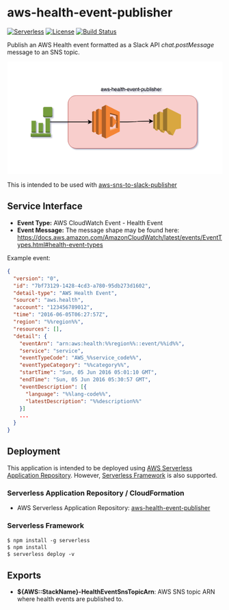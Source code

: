 # aws-health-event-publisher
[![Serverless](http://public.serverless.com/badges/v3.svg)](http://www.serverless.com)
[![License](https://img.shields.io/badge/License-BSD%202--Clause-orange.svg)](https://opensource.org/licenses/BSD-2-Clause)
[![Build Status](https://travis-ci.org/ServerlessOpsIO/aws-health-event-to-slack-message.svg?branch=master)](https://travis-ci.org/ServerlessOpsIO/aws-health-event-to-slack-message)

Publish an AWS Health event formatted as a Slack API _chat.postMessage_ message to an SNS topic.

![System Architecture](/diagram.png?raw=true "System Architecture")

This is intended to be used with [aws-sns-to-slack-publisher](https://github.com/ServerlessOpsIO/aws-sns-to-slack-publisher)

## Service Interface

* __Event Type:__ AWS CloudWatch Event - Health Event
* __Event Message:__ The message shape may be found here: https://docs.aws.amazon.com/AmazonCloudWatch/latest/events/EventTypes.html#health-event-types

Example event:

```json
{
  "version": "0",
  "id": "7bf73129-1428-4cd3-a780-95db273d1602",
  "detail-type": "AWS Health Event",
  "source": "aws.health",
  "account": "123456789012",
  "time": "2016-06-05T06:27:57Z",
  "region": "%%region%%",
  "resources": [],
  "detail": {
    "eventArn": "arn:aws:health:%%region%%::event/%%id%%",
    "service": "service",
    "eventTypeCode": "AWS_%%service_code%%",
    "eventTypeCategory": "%%category%%",
    "startTime": "Sun, 05 Jun 2016 05:01:10 GMT",
    "endTime": "Sun, 05 Jun 2016 05:30:57 GMT",
    "eventDescription": [{
      "language": "%%lang-code%%",
      "latestDescription": "%%description%%"
    }]
    ...
  }
}
```

## Deployment

This application is intended to be deployed using [AWS Serverless Application Repository](https://aws.amazon.com/serverless/serverlessrepo/).  However, [Serverless Framework](https://www.serverless.com) is also supported.

### Serverless Application Repository / CloudFormation

* AWS Serverless Application Repository: [aws-health-event-publisher](https://serverlessrepo.aws.amazon.com/applications/arn:aws:serverlessrepo:us-east-1:641494176294:applications~aws-health-event-to-slack-message)

### Serverless Framework

```
$ npm install -g serverless
$ npm install
$ serverless deploy -v
```

## Exports

* __${AWS::StackName}-HealthEventSnsTopicArn__: AWS SNS topic ARN where health events are published to.
